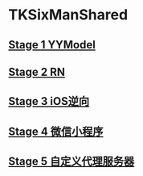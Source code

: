 # TKSixManShared

## [Stage 1 YYModel](https://github.com/900116/TKSixManShared/tree/master/Stage%201)

## [Stage 2 RN](https://github.com/900116/TKSixManShared/tree/master/Stage%202)

## [Stage 3 iOS逆向](https://github.com/900116/TKSixManShared/tree/master/Stage%203)

## [Stage 4 微信小程序](https://github.com/900116/TKSixManShared/tree/master/Stage%204)

## [Stage 5 自定义代理服务器](https://github.com/900116/TKSixManShared/tree/master/Stage%205)